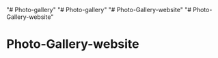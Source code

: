 "# Photo-gallery" 
"# Photo-gallery" 
"# Photo-Gallery-website" 
"# Photo-Gallery-website" 
# Photo-Gallery-website
